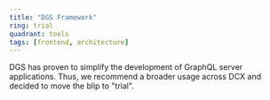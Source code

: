 ```yaml
---
title: "DGS Framework"
ring: trial
quadrant: tools
tags: [frontend, architecture]
---
```


DGS has proven to simplify the development of GraphQL server applications.
Thus, we recommend a broader usage across DCX and decided to move the blip
to "trial".
